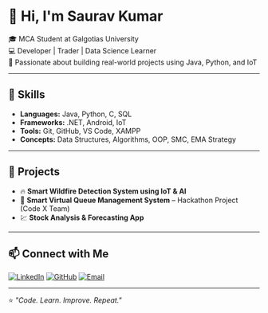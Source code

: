 # 👋 Hi, I'm Saurav Kumar

🎓 MCA Student at Galgotias University  
💻 Developer | Trader | Data Science Learner  
🚀 Passionate about building real-world projects using Java, Python, and IoT  

---

## 🧠 Skills
- **Languages:** Java, Python, C, SQL  
- **Frameworks:** .NET, Android, IoT  
- **Tools:** Git, GitHub, VS Code, XAMPP  
- **Concepts:** Data Structures, Algorithms, OOP, SMC, EMA Strategy

---

## 🧩 Projects
- 🔥 **Smart Wildfire Detection System using IoT & AI**  
- 🏦 **Smart Virtual Queue Management System** – Hackathon Project (Code X Team)  
- 💹 **Stock Analysis & Forecasting App**

---

## 📫 Connect with Me
[![LinkedIn](https://img.shields.io/badge/LinkedIn-0077B5?logo=linkedin&logoColor=white)](https://www.linkedin.com/in/saurav-kumar-b0099424a)
[![GitHub](https://img.shields.io/badge/GitHub-181717?logo=github&logoColor=white)](https://github.com/Cr7saurav)
[![Email](https://img.shields.io/badge/Email-D14836?logo=gmail&logoColor=white)](mailto:sauravkumar@example.com)

---

⭐️ *"Code. Learn. Improve. Repeat."*
